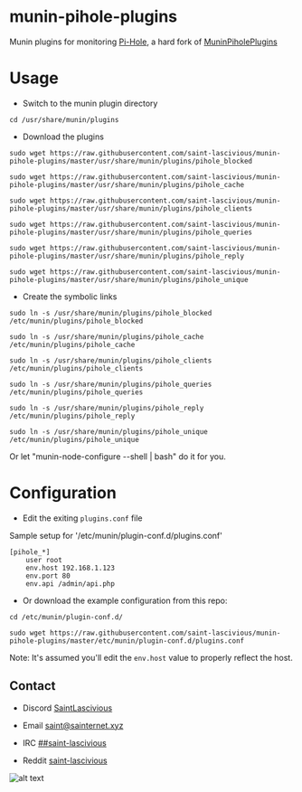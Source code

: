 # munin-pihole-plugins

Munin plugins for monitoring [Pi-Hole](https://github.com/pi-hole/pi-hole), a hard fork of [MuninPiholePlugins](https://github.com/Rauks/MuninPiholePlugins)

# Usage
* Switch to the munin plugin directory
```
cd /usr/share/munin/plugins
```

* Download the plugins
```
sudo wget https://raw.githubusercontent.com/saint-lascivious/munin-pihole-plugins/master/usr/share/munin/plugins/pihole_blocked
```
```
sudo wget https://raw.githubusercontent.com/saint-lascivious/munin-pihole-plugins/master/usr/share/munin/plugins/pihole_cache
```
```
sudo wget https://raw.githubusercontent.com/saint-lascivious/munin-pihole-plugins/master/usr/share/munin/plugins/pihole_clients
```
```
sudo wget https://raw.githubusercontent.com/saint-lascivious/munin-pihole-plugins/master/usr/share/munin/plugins/pihole_queries
```
```
sudo wget https://raw.githubusercontent.com/saint-lascivious/munin-pihole-plugins/master/usr/share/munin/plugins/pihole_reply
```
```
sudo wget https://raw.githubusercontent.com/saint-lascivious/munin-pihole-plugins/master/usr/share/munin/plugins/pihole_unique
```


* Create the symbolic links
```
sudo ln -s /usr/share/munin/plugins/pihole_blocked /etc/munin/plugins/pihole_blocked
```
```
sudo ln -s /usr/share/munin/plugins/pihole_cache /etc/munin/plugins/pihole_cache
```
```
sudo ln -s /usr/share/munin/plugins/pihole_clients /etc/munin/plugins/pihole_clients
```
```
sudo ln -s /usr/share/munin/plugins/pihole_queries /etc/munin/plugins/pihole_queries
```
```
sudo ln -s /usr/share/munin/plugins/pihole_reply /etc/munin/plugins/pihole_reply
```
```
sudo ln -s /usr/share/munin/plugins/pihole_unique /etc/munin/plugins/pihole_unique
```

Or let "munin-node-configure --shell | bash" do it for you.

# Configuration
* Edit the exiting `plugins.conf` file

Sample setup for '/etc/munin/plugin-conf.d/plugins.conf'
```
[pihole_*]
    user root
    env.host 192.168.1.123
    env.port 80
    env.api /admin/api.php
```

* Or download the example configuration from this repo:
```
cd /etc/munin/plugin-conf.d/
```
```
sudo wget https://raw.githubusercontent.com/saint-lascivious/munin-pihole-plugins/master/etc/munin/plugin-conf.d/plugins.conf
```


Note: It's assumed you'll edit the `env.host` value to properly reflect the host.


## Contact
* Discord
[SaintLascivious](https://discord.gg/NC7taVyn)

* Email
saint@sainternet.xyz

* IRC
[##saint-lascivious](https://webchat.freenode.net/##saint-lascivious)

* Reddit
[saint-lascivious](https://www.reddit.com/user/saint-lascivious)

![alt text][logo]

[logo]:https://vignette.wikia.nocookie.net/pokemon/images/7/76/265Wurmple.png "Using the spikes on its rear end, Wurmple peels the bark off trees and feeds on the sap that oozes out. This Pokémon's feet are tipped with suction pads that allow it to cling to glass without slipping."
